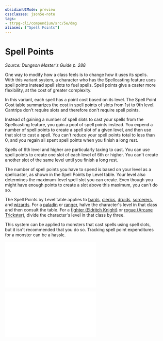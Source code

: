 ```yaml
---
obsidianUIMode: preview
cssclasses: json5e-note
tags:
- ttrpg-cli/compendium/src/5e/dmg
aliases: ["Spell Points"]
---
```

# Spell Points
*Source: Dungeon Master's Guide p. 288* 

One way to modify how a class feels is to change how it uses its spells. With this variant system, a character who has the Spellcasting feature uses spell points instead spell slots to fuel spells. Spell points give a caster more flexibility, at the cost of greater complexity.

In this variant, each spell has a point cost based on its level. The Spell Point Cost table summarizes the cost in spell points of slots from 1st to 9th level. Cantrips don't require slots and therefore don't require spell points.

Instead of gaining a number of spell slots to cast your spells from the Spellcasting feature, you gain a pool of spell points instead. You expend a number of spell points to create a spell slot of a given level, and then use that slot to cast a spell. You can't reduce your spell points total to less than 0, and you regain all spent spell points when you finish a long rest.

Spells of 6th level and higher are particularly taxing to cast. You can use spell points to create one slot of each level of 6th or higher. You can't create another slot of the same level until you finish a long rest.

The number of spell points you have to spend is based on your level as a spellcaster, as shown in the Spell Points by Level table. Your level also determines the maximum-level spell slot you can create. Even though you might have enough points to create a slot above this maximum, you can't do so.

The Spell Points by Level table applies to [bards](/CLI/classes/bard.md), [clerics](/CLI/classes/cleric.md), [druids](/CLI/classes/druid.md), [sorcerers](/CLI/classes/sorcerer.md), and [wizards](/CLI/classes/wizard.md). For a [paladin](/CLI/classes/paladin.md) or [ranger](/CLI/classes/ranger.md), halve the character's level in that class and then consult the table. For a [fighter (Eldritch Knight)](/CLI/classes/fighter-eldritch-knight.md) or [rogue (Arcane Trickster)](/CLI/classes/rogue-arcane-trickster.md), divide the character's level in that class by three.

This system can be applied to monsters that cast spells using spell slots, but it isn't recommended that you do so. Tracking spell point expenditures for a monster can be a hassle.

![Variant: Spell Points; Spell Point Cost](/CLI/tables/variant-spell-points-spell-point-cost.md)

![Variant: Spell Points; Spell Points by Level](/CLI/tables/variant-spell-points-spell-points-by-level.md)
